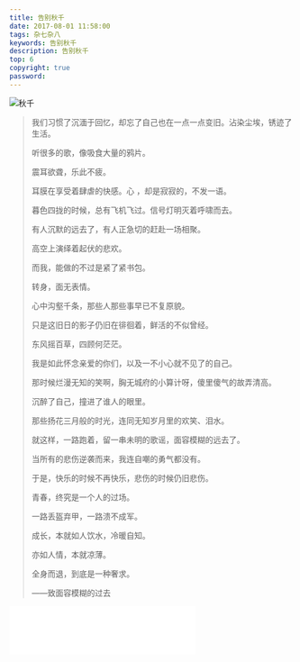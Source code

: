 ```yaml
---
title: 告别秋千
date: 2017-08-01 11:58:00
tags: 杂七杂八
keywords: 告别秋千
description: 告别秋千
top: 6
copyright: true
password:
---
```


![秋千](http://upload-images.jianshu.io/upload_images/1811036-5c11bf8da7b55777.jpg?imageMogr2/auto-orient/strip%7CimageView2/2/w/1240)

<blockquote class="blockquote-center">

我们习惯了沉湎于回忆，却忘了自己也在一点一点变旧。沾染尘埃，锈迹了生活。

听很多的歌，像吸食大量的鸦片。

震耳欲聋，乐此不疲。

耳膜在享受着肆虐的快感。心 ，却是寂寂的，不发一语。

暮色四拢的时候，总有飞机飞过。信号灯明灭着呼啸而去。

有人沉默的远去了，有人正急切的赶赴一场相聚。

高空上演绎着起伏的悲欢。

而我，能做的不过是紧了紧书包。

转身，面无表情。

心中沟壑千条，那些人那些事早已不复原貌。

只是这旧日的影子仍旧在徘徊着，鲜活的不似曾经。

东风摇百草，四顾何茫茫。

我是如此怀念亲爱的你们，以及一不小心就不见了的自己。

那时候烂漫无知的笑啊，胸无城府的小算计呀，傻里傻气的故弄清高。

沉醉了自己，撞进了谁人的眼里。

那些扬花三月般的时光，连同无知岁月里的欢笑、泪水。

就这样，一路跑着，留一串未明的歌谣，面容模糊的远去了。

当所有的悲伤逆袭而来，我连自嘲的勇气都没有。

于是，快乐的时候不再快乐，悲伤的时候仍旧悲伤。

青春，终究是一个人的过场。

一路丢盔弃甲，一路溃不成军。

成长，本就如人饮水，冷暖自知。

亦如人情，本就凉薄。

全身而退，到底是一种奢求。

——致面容模糊的过去





</blockquote>

<div id="music163player">
  <iframe frameborder="no" border="0" marginwidth="0" marginheight="0" width=330 height=86 src="//music.163.com/outchain/player?type=2&id=22453837&auto=1&height=66"></iframe>
</div>
